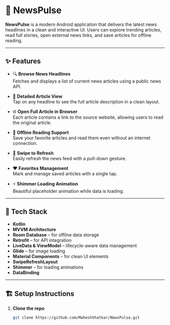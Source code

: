 # 📰 NewsPulse

**NewsPulse** is a modern Android application that delivers the latest news headlines in a clean and interactive UI. Users can explore trending articles, read full stories, open external news links, and save articles for offline reading.

---

## ✨ Features

- 🔍 **Browse News Headlines**  
  Fetches and displays a list of current news articles using a public news API.

- 📖 **Detailed Article View**  
  Tap on any headline to see the full article description in a clean layout.

- 🌐 **Open Full Article in Browser**  
  Each article contains a link to the source website, allowing users to read the original article.

- 💾 **Offline Reading Support**  
  Save your favorite articles and read them even without an internet connection.

- 🔄 **Swipe to Refresh**  
  Easily refresh the news feed with a pull-down gesture.

- ❤️ **Favorites Management**  
  Mark and manage saved articles with a single tap.

- ⚡ **Shimmer Loading Animation**  
  Beautiful placeholder animation while data is loading.

---

## 🚀 Tech Stack

- **Kotlin**
- **MVVM Architecture**
- **Room Database** – for offline data storage
- **Retrofit** – for API integration
- **LiveData & ViewModel** – lifecycle-aware data management
- **Glide** – for image loading
- **Material Components** – for clean UI elements
- **SwipeRefreshLayout**
- **Shimmer** – for loading animations
- **DataBinding**

---

## 🏗️ Setup Instructions

1. **Clone the repo**
   ```bash
   git clone https://github.com/MaheshVhatkar/NewsPulse.git
